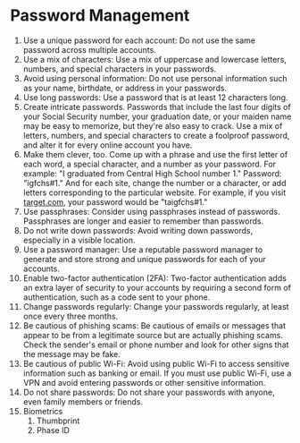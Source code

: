 <!--
author:   Matt Anderson

email:    matt@phishbate.com

version:  0.1.1

language: en

narrator: Australian Female

icon:   img/logo/lia-phishbate-logo.png

logo:   img/covers/password-management.png

comment:  Strengthen authentication methods. Craft robust passwords, embrace passphrases, and deter unauthorized access.

link:     https://cdn.jsdelivr.net/chartist.js/latest/chartist.min.css

script:   https://cdn.jsdelivr.net/chartist.js/latest/chartist.min.js

mode:     Slides

-->


# Password Management


1. Use a unique password for each account: Do not use the same password across multiple accounts.
2. Use a mix of characters: Use a mix of uppercase and lowercase letters, numbers, and special characters in your passwords.
3. Avoid using personal information: Do not use personal information such as your name, birthdate, or address in your passwords.
4. Use long passwords: Use a password that is at least 12 characters long.
5. Create intricate passwords. Passwords that include the last four digits of your Social Security number, your graduation date, or your maiden name may be easy to memorize, but they're also easy to crack. Use a mix of letters, numbers, and special characters to create a foolproof password, and alter it for every online account you have.
6. Make them clever, too. Come up with a phrase and use the first letter of each word, a special character, and a number as your password. For example: "I graduated from Central High School number 1." Password: "igfchs#1." And for each site, change the number or a character, or add letters corresponding to the particular website. For example, if you visit [target.com](http://target.com), your password would be "taigfchs#1."
7. Use passphrases: Consider using passphrases instead of passwords. Passphrases are longer and easier to remember than passwords.
8. Do not write down passwords: Avoid writing down passwords, especially in a visible location.
9. Use a password manager: Use a reputable password manager to generate and store strong and unique passwords for each of your accounts.
10. Enable two-factor authentication (2FA): Two-factor authentication adds an extra layer of security to your accounts by requiring a second form of authentication, such as a code sent to your phone.
11. Change passwords regularly: Change your passwords regularly, at least once every three months.
12. Be cautious of phishing scams: Be cautious of emails or messages that appear to be from a legitimate source but are actually phishing scams. Check the sender's email or phone number and look for other signs that the message may be fake.
13. Be cautious of public Wi-Fi: Avoid using public Wi-Fi to access sensitive information such as banking or email. If you must use public Wi-Fi, use a VPN and avoid entering passwords or other sensitive information.
14. Do not share passwords: Do not share your passwords with anyone, even family members or friends.
15. Biometrics
    1. Thumbprint
    2. Phase ID